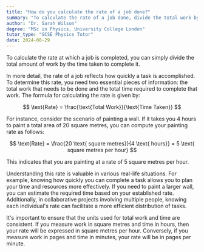 ```yaml
---
title: "How do you calculate the rate of a job done?"
summary: "To calculate the rate of a job done, divide the total work by the time taken."
author: "Dr. Sarah Wilson"
degree: "MSc in Physics, University College London"
tutor_type: "GCSE Physics Tutor"
date: 2024-08-29
---
```


To calculate the rate at which a job is completed, you can simply divide the total amount of work by the time taken to complete it.

In more detail, the rate of a job reflects how quickly a task is accomplished. To determine this rate, you need two essential pieces of information: the total work that needs to be done and the total time required to complete that work. The formula for calculating the rate is given by:

$$
\text{Rate} = \frac{\text{Total Work}}{\text{Time Taken}}
$$

For instance, consider the scenario of painting a wall. If it takes you $4$ hours to paint a total area of $20$ square metres, you can compute your painting rate as follows:

$$
\text{Rate} = \frac{20 \text{ square metres}}{4 \text{ hours}} = 5 \text{ square metres per hour}
$$

This indicates that you are painting at a rate of $5$ square metres per hour.

Understanding this rate is valuable in various real-life situations. For example, knowing how quickly you can complete a task allows you to plan your time and resources more effectively. If you need to paint a larger wall, you can estimate the required time based on your established rate. Additionally, in collaborative projects involving multiple people, knowing each individual's rate can facilitate a more efficient distribution of tasks.

It's important to ensure that the units used for total work and time are consistent. If you measure work in square metres and time in hours, then your rate will be expressed in square metres per hour. Conversely, if you measure work in pages and time in minutes, your rate will be in pages per minute.
    